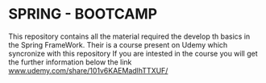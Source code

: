 # SPRING - BOOTCAMP 
This repository contains all the material required the develop th basics in the Spring FrameWork.
Their is a course present on Udemy which syncronize with this repository
If you are intested in the course you will get the further information below the link
www.udemy.com/share/101v6KAEMadlhTTXUF/
